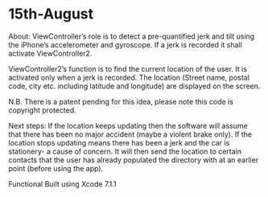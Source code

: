 # 15th-August
About:
ViewController’s role is to detect a pre-quantified jerk and tilt using the iPhone’s accelerometer and gyroscope. 
If a jerk is recorded it shall activate ViewController2.

ViewController2’s function is to find the current location of the user. 
It is activated only when a jerk is recorded. 
The location (Street name, postal code, city etc. including latitude and longitude) are displayed on the screen.

N.B. There is a patent pending for this idea, please note this code is copyright protected.

Next steps: If the location keeps updating then the software will assume that there has been no major accident (maybe a violent brake only). 
If the location stops updating means there has been a jerk and the car is stationery- a cause of concern. 
It will then send the location to certain contacts that the user has already populated the directory with at an earlier point (before using the app).

Functional
Built using Xcode 7.1.1
